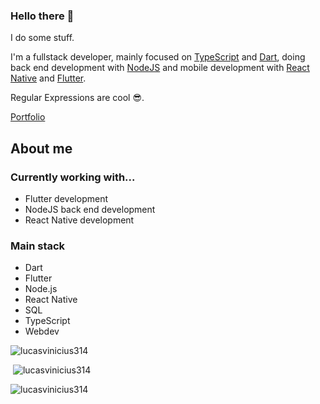 ### Hello there 👋

I do some stuff.

I'm a fullstack developer, mainly focused on [TypeScript](https://www.typescriptlang.org/) and [Dart](https://dart.dev/), doing back end development with [NodeJS](https://nodejs.org/en/) and mobile development with [React Native](https://reactnative.dev/) and [Flutter](https://flutter.dev/).

Regular Expressions are cool 😎.

[Portfolio](https://lucasvinicius314.github.io/portfolio/)

## About me

### Currently working with...

- Flutter development
- NodeJS back end development
- React Native development

### Main stack

- Dart
- Flutter
- Node.js
- React Native
- SQL
- TypeScript
- Webdev

<p><img src="https://github-readme-stats.vercel.app/api/top-langs?username=lucasvinicius314&show_icons=true&locale=en&layout=compact&theme=dark&langs_count=10" alt="lucasvinicius314" /></p>

<p>&nbsp;<img src="https://github-readme-stats.vercel.app/api?username=lucasvinicius314&show_icons=true&locale=en&theme=dark&count_private=true" alt="lucasvinicius314" /></p>

<p><img src="https://github-readme-streak-stats.herokuapp.com/?user=lucasvinicius314&theme=dark" alt="lucasvinicius314" /></p>
